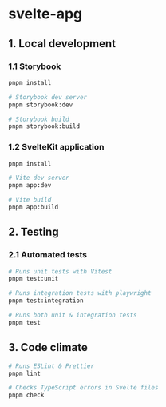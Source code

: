 # svelte-apg

## 1. Local development

### 1.1 Storybook

```sh
pnpm install

# Storybook dev server
pnpm storybook:dev

# Storybook build
pnpm storybook:build
```

### 1.2 SvelteKit application

```sh
pnpm install

# Vite dev server
pnpm app:dev

# Vite build
pnpm app:build
```

## 2. Testing

### 2.1 Automated tests

```sh
# Runs unit tests with Vitest
pnpm test:unit

# Runs integration tests with playwright
pnpm test:integration

# Runs both unit & integration tests
pnpm test
```

## 3. Code climate

```sh
# Runs ESLint & Prettier
pnpm lint

# Checks TypeScript errors in Svelte files
pnpm check
```
